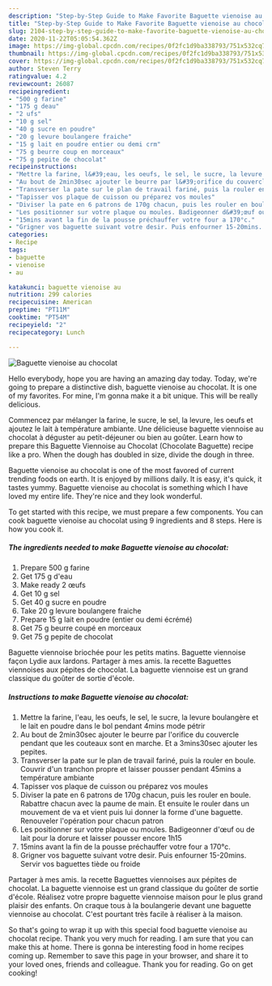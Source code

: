 ```yaml
---
description: "Step-by-Step Guide to Make Favorite Baguette vienoise au chocolat"
title: "Step-by-Step Guide to Make Favorite Baguette vienoise au chocolat"
slug: 2104-step-by-step-guide-to-make-favorite-baguette-vienoise-au-chocolat
date: 2020-11-22T05:05:54.362Z
image: https://img-global.cpcdn.com/recipes/0f2fc1d9ba338793/751x532cq70/baguette-vienoise-au-chocolat-photo-principale-de-la-recette.jpg
thumbnail: https://img-global.cpcdn.com/recipes/0f2fc1d9ba338793/751x532cq70/baguette-vienoise-au-chocolat-photo-principale-de-la-recette.jpg
cover: https://img-global.cpcdn.com/recipes/0f2fc1d9ba338793/751x532cq70/baguette-vienoise-au-chocolat-photo-principale-de-la-recette.jpg
author: Steven Terry
ratingvalue: 4.2
reviewcount: 26087
recipeingredient:
- "500 g farine"
- "175 g deau"
- "2 ufs"
- "10 g sel"
- "40 g sucre en poudre"
- "20 g levure boulangere fraiche"
- "15 g lait en poudre entier ou demi crm"
- "75 g beurre coup en morceaux"
- "75 g pepite de chocolat"
recipeinstructions:
- "Mettre la farine, l&#39;eau, les oeufs, le sel, le sucre, la levure boulangère et le lait en poudre dans le bol pendant 4mins mode pétrir"
- "Au bout de 2min30sec ajouter le beurre par l&#39;orifice du couvercle pendant que les couteaux sont en marche. Et a 3mins30sec ajouter les pepites."
- "Transverser la pate sur le plan de travail fariné, puis la rouler en boule. Couvrir d&#39;un tranchon propre et laisser pousser pendant 45mins a température ambiante"
- "Tapisser vos plaque de cuisson ou préparez vos moules"
- "Diviser la pate en 6 patrons de 170g chacun, puis les rouler en boule. Rabattre chacun avec la paume de main. Et ensuite le rouler dans un mouvement de va et vient puis lui donner la forme d&#39;une baguette. Renouveler l&#39;opération pour chacun patron"
- "Les positionner sur votre plaque ou moules. Badigeonner d&#39;œuf ou de lait pour la dorure et laisser pousser encore 1h15"
- "15mins avant la fin de la pousse préchauffer votre four a 170°c."
- "Grigner vos baguette suivant votre desir. Puis enfourner 15-20mins. Servir vos baguettes tiède ou froide"
categories:
- Recipe
tags:
- baguette
- vienoise
- au

katakunci: baguette vienoise au 
nutrition: 299 calories
recipecuisine: American
preptime: "PT11M"
cooktime: "PT54M"
recipeyield: "2"
recipecategory: Lunch

---
```



![Baguette vienoise au chocolat](https://img-global.cpcdn.com/recipes/0f2fc1d9ba338793/751x532cq70/baguette-vienoise-au-chocolat-photo-principale-de-la-recette.jpg)

Hello everybody, hope you are having an amazing day today. Today, we're going to prepare a distinctive dish, baguette vienoise au chocolat. It is one of my favorites. For mine, I'm gonna make it a bit unique. This will be really delicious.

Commencez par mélanger la farine, le sucre, le sel, la levure, les oeufs et ajoutez le lait à température ambiante. Une délicieuse baguette viennoise au chocolat à déguster au petit-déjeuner ou bien au goûter. Learn how to prepare this Baguette Viennoise au Chocolat (Chocolate Baguette) recipe like a pro. When the dough has doubled in size, divide the dough in three.

Baguette vienoise au chocolat is one of the most favored of current trending foods on earth. It is enjoyed by millions daily. It is easy, it's quick, it tastes yummy. Baguette vienoise au chocolat is something which I have loved my entire life. They're nice and they look wonderful.


To get started with this recipe, we must prepare a few components. You can cook baguette vienoise au chocolat using 9 ingredients and 8 steps. Here is how you cook it.

<!--inarticleads1-->

##### The ingredients needed to make Baguette vienoise au chocolat:

1. Prepare 500 g farine
1. Get 175 g d&#39;eau
1. Make ready 2 œufs
1. Get 10 g sel
1. Get 40 g sucre en poudre
1. Take 20 g levure boulangere fraiche
1. Prepare 15 g lait en poudre (entier ou demi écrémé)
1. Get 75 g beurre coupé en morceaux
1. Get 75 g pepite de chocolat


Baguette viennoise briochée pour les petits matins. Baguette viennoise façon Lydie aux lardons. Partager à mes amis. la recette Baguettes viennoises aux pépites de chocolat. La baguette viennoise est un grand classique du goûter de sortie d&#39;école. 

<!--inarticleads2-->

##### Instructions to make Baguette vienoise au chocolat:

1. Mettre la farine, l&#39;eau, les oeufs, le sel, le sucre, la levure boulangère et le lait en poudre dans le bol pendant 4mins mode pétrir
1. Au bout de 2min30sec ajouter le beurre par l&#39;orifice du couvercle pendant que les couteaux sont en marche. Et a 3mins30sec ajouter les pepites.
1. Transverser la pate sur le plan de travail fariné, puis la rouler en boule. Couvrir d&#39;un tranchon propre et laisser pousser pendant 45mins a température ambiante
1. Tapisser vos plaque de cuisson ou préparez vos moules
1. Diviser la pate en 6 patrons de 170g chacun, puis les rouler en boule. Rabattre chacun avec la paume de main. Et ensuite le rouler dans un mouvement de va et vient puis lui donner la forme d&#39;une baguette. Renouveler l&#39;opération pour chacun patron
1. Les positionner sur votre plaque ou moules. Badigeonner d&#39;œuf ou de lait pour la dorure et laisser pousser encore 1h15
1. 15mins avant la fin de la pousse préchauffer votre four a 170°c.
1. Grigner vos baguette suivant votre desir. Puis enfourner 15-20mins. Servir vos baguettes tiède ou froide


Partager à mes amis. la recette Baguettes viennoises aux pépites de chocolat. La baguette viennoise est un grand classique du goûter de sortie d&#39;école. Réalisez votre propre baguette viennoise maison pour le plus grand plaisir des enfants. On craque tous à la boulangerie devant une baguette viennoise au chocolat. C&#39;est pourtant très facile à réaliser à la maison. 

So that's going to wrap it up with this special food baguette vienoise au chocolat recipe. Thank you very much for reading. I am sure that you can make this at home. There is gonna be interesting food in home recipes coming up. Remember to save this page in your browser, and share it to your loved ones, friends and colleague. Thank you for reading. Go on get cooking!
